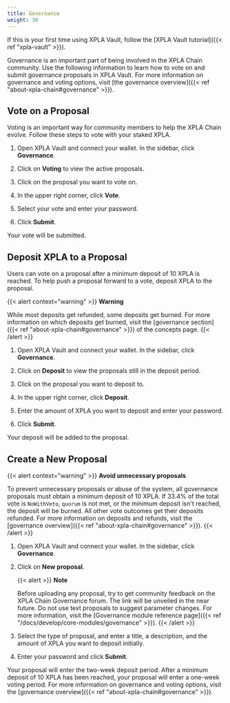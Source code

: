 ```yaml
---
title: Governance
weight: 30
---
```


If this is your first time using XPLA Vault, follow the [XPLA Vault tutorial]({{< ref "xpla-vault" >}}).

Governance is an important part of being involved in the XPLA Chain community. Use the following information to learn how to vote on and submit governance proposals in XPLA Vault. For more information on governance and voting options, visit [the governance overview]({{< ref "about-xpla-chain#governance" >}}).

## Vote on a Proposal

Voting is an important way for community members to help the XPLA Chain evolve. Follow these steps to vote with your staked XPLA.

1. Open XPLA Vault and connect your wallet. In the sidebar, click **Governance**.

2. Click on **Voting** to view the active proposals.

3. Click on the proposal you want to vote on.

4. In the upper right corner, click **Vote**.

5. Select your vote and enter your password.

6. Click **Submit**.

Your vote will be submitted.

## Deposit XPLA to a Proposal

Users can vote on a proposal after a minimum deposit of 10 XPLA is reached. To help push a proposal forward to a vote, deposit XPLA to the proposal.

{{< alert context="warning" >}}
**Warning**

While most deposits get refunded, some deposits get burned. For more information on which deposits get burned, visit the [governance section]({{< ref "about-xpla-chain#governance" >}}) of the concepts page.
{{< /alert >}}

1. Open XPLA Vault and connect your wallet. In the sidebar, click **Governance**.

2. Click on **Deposit** to view the proposals still in the deposit period.

3. Click on the proposal you want to deposit to.

4. In the upper right corner, click **Deposit**.

5. Enter the amount of XPLA you want to deposit and enter your password.

6.  Click **Submit**.

Your deposit will be added to the proposal.

## Create a New Proposal

{{< alert context="warning" >}}
**Avoid unnecessary proposals**

To prevent unnecessary proposals or abuse of the system, all governance proposals must obtain a minimum deposit of 10 XPLA. If 33.4% of the total vote is `NoWithVeto`, `quorum` is not met, or the minimum deposit isn't reached, the deposit will be burned. All other vote outcomes get their deposits refunded. For more information on deposits and refunds, visit the [governance overview]({{< ref "about-xpla-chain#governance" >}}).
{{< /alert >}}

1. Open XPLA Vault and connect your wallet. In the sidebar, click **Governance**.

2. Click on **New proposal**.

   {{< alert >}}
   **Note**

   Before uploading any proposal, try to get community feedback on the XPLA Chain Governance forum. The link will be unveiled in the near future.
   Do not use text proposals to suggest parameter changes. For more information, visit the [Governance module reference page]({{< ref "/docs/develop/core-modules/governance" >}}).
   {{< /alert >}}

3. Select the type of proposal, and enter a title, a description, and the amount of XPLA you want to deposit initially.

4. Enter your password and click **Submit**.

Your proposal will enter the two-week deposit period. After a minimum deposit of 10 XPLA has been reached, your proposal will enter a one-week voting period. For more information on governance and voting options, visit the [governance overview]({{< ref "about-xpla-chain#governance" >}}).
